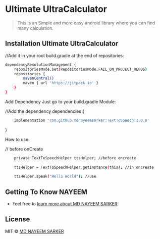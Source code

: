 # Ultimate UltraCalculator
> This is an Simple and more easy android library where you can find many calculation. 

## Installation Ultimate UltraCalculator

//Add it in your root build.gradle at the end of repositories:

```bash
dependencyResolutionManagement {
	repositoriesMode.set(RepositoriesMode.FAIL_ON_PROJECT_REPOS)
	repositories {
		mavenCentral()
		maven { url 'https://jitpack.io' }
	}
}
```

Add Dependency Just go to your build.gradle Module:

//Add the dependency
dependencies {
```bash
	implementation 'com.github.mdnayeemsarker:TextToSpeech:1.0.0'
```
}

How to use:

// before onCreate
```bash
    private TextToSpeechHelper ttsHelper; //before oncreate
    
    ttsHelper = TextToSpeechHelper.getInstance(this); //in oncreate
    
    ttsHelper.speak("Hello World"); //use
```

## Getting To Know NAYEEM
 * Feel free to [learn more about MD NAYEEM SARKER](https://github.com/mdnayeemsarker).

## License

MIT © [MD NAYEEM SARKER](https://github.com/mdnayeemsarker)
